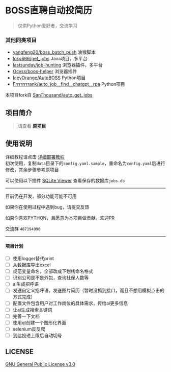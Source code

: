 # BOSS直聘自动投简历
> 仅供Python爱好者，交流学习

### 其他同类项目
- [yangfeng20/boss_batch_push](https://github.com/yangfeng20/boss_batch_push) 油猴脚本
- [loks666/get_jobs](https://github.com/loks666/get_jobs) Java项目，多平台
- [lastsunday/job-hunting](https://github.com/lastsunday/job-hunting) 浏览器插件，多平台
- [Ocyss/boos-helper](https://github.com/Ocyss/boos-helper) 浏览器插件
- [IceyOrange/AutoBOSS](https://github.com/IceyOrange/AutoBOSS)  Python项目 
- [Frrrrrrrrank/auto_job__find__chatgpt__rpa](https://github.com/Frrrrrrrrank/auto_job__find__chatgpt__rpa) Python项目

本项目fork自 [SanThousand/auto_get_jobs](https://github.com/SanThousand/auto_get_jobs)
## 项目简介
> 请查看 **[原项目](https://github.com/SanThousand/auto_get_jobs)**

## 使用说明
详细教程请点击 [详细部署教程](docs/部署指南.md)  
初次使用，复制`data`目录下的`config.yaml.sample`，重命名为`config.yaml`后进行修改，其余步骤参考原项目

可以使用以下插件 [SQLite Viewer](https://marketplace.visualstudio.com/items?itemName=qwtel.sqlite-viewer) 查看保存的数据库`jobs.db`

---
目前仍在开发，部分功能可能不可用

如果你在使用过程中遇到bug，请提交反馈

如果你喜欢PYTHON，且愿意为本项目做贡献。欢迎PR

交流群 `487194990`

---
#### 项目计划
- [ ] 使用logger替代print
- [ ] 从数据库导出excel
- [ ] 规范变量命名，全部改成下划线命名格式
- [ ] 识别公司是不是外包，查询社保人数等
- [ ] ai生成招呼语
- [ ] 发送自定义招呼语，发送图片简历（暂时没抓到接口，而且不想用模拟点击的方式完成）
- [ ] 配置文件包含用户对工作岗位的具体需求，传给ai更多信息
- [ ] 让ai生成搜索关键词
- [ ] 完善一下文档
- [ ] 使用qt创建一个图形化界面
- [ ] selenium反反爬
- [ ] 到达投递上限后自动切号

## LICENSE
[GNU General Public License v3.0](./LICENSE)
